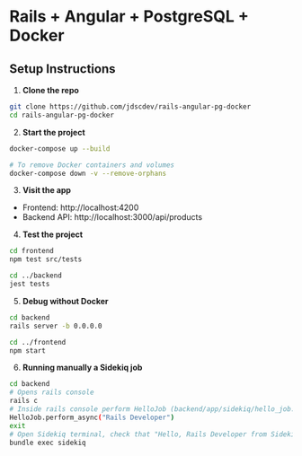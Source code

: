 # Rails + Angular + PostgreSQL + Docker

## Setup Instructions

1. **Clone the repo**
```bash
git clone https://github.com/jdscdev/rails-angular-pg-docker
cd rails-angular-pg-docker
```

2. **Start the project**
```bash
docker-compose up --build

# To remove Docker containers and volumes
docker-compose down -v --remove-orphans 
```

3. **Visit the app**
- Frontend: http://localhost:4200
- Backend API: http://localhost:3000/api/products

4. **Test the project**
```bash
cd frontend
npm test src/tests

cd ../backend
jest tests
```

5. **Debug without Docker**
```bash
cd backend
rails server -b 0.0.0.0

cd ../frontend
npm start
```

6. **Running manually a Sidekiq job**
```bash
cd backend
# Opens rails console
rails c
# Inside rails console perform HelloJob (backend/app/sidekiq/hello_job.rb):
HelloJob.perform_async("Rails Developer")
exit
# Open Sidekiq terminal, check that "Hello, Rails Developer from Sidekiq!" is printed
bundle exec sidekiq
```